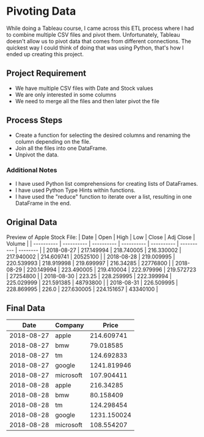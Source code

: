# Pivoting Data

While doing a Tableau course, I came across this ETL process where I had to combine multiple CSV files and pivot them. Unfortunately, Tableau doesn't allow us to pivot data that comes from different connections. The quickest way I could think of doing that was using Python, that's how I ended up creating this project.

## Project Requirement

- We have multiple CSV files with Date and Stock values
- We are only interested in some columns
- We need to merge all the files and then later pivot the file

## Process Steps

- Create a function for selecting the desired columns and renaming the column depending on the file.
- Join all the files into one DataFrame.
- Unpivot the data.

### Additional Notes

- I have used Python list comprehensions for creating lists of DataFrames.
- I have used Python Type Hints within functions.
- I have used the "reduce" function to iterate over a list, resulting in one DataFrame in the end.

## Original Data

Preview of Apple Stock File:
| Date | Open | High | Low | Close | Adj Close | Volume |
| ---------- | ---------- | ---------- | ---------- | ---------- | ---------- | -------- |
| 2018-08-27 | 217.149994 | 218.740005 | 216.330002 | 217.940002 | 214.609741 | 20525100 |
| 2018-08-28 | 219.009995 | 220.539993 | 218.919998 | 219.699997 | 216.34285 | 22776800 |
| 2018-08-29 | 220.149994 | 223.490005 | 219.410004 | 222.979996 | 219.572723 | 27254800 |
| 2018-08-30 | 223.25 | 228.259995 | 222.399994 | 225.029999 | 221.591385 | 48793800 |
| 2018-08-31 | 226.509995 | 228.869995 | 226.0 | 227.630005 | 224.151657 | 43340100 |

## Final Data

| Date       | Company   | Price       |
| ---------- | --------- | ----------- |
| 2018-08-27 | apple     | 214.609741  |
| 2018-08-27 | bmw       | 79.018585   |
| 2018-08-27 | tm        | 124.692833  |
| 2018-08-27 | google    | 1241.819946 |
| 2018-08-27 | microsoft | 107.904411  |
| 2018-08-28 | apple     | 216.34285   |
| 2018-08-28 | bmw       | 80.158409   |
| 2018-08-28 | tm        | 124.298454  |
| 2018-08-28 | google    | 1231.150024 |
| 2018-08-28 | microsoft | 108.554207  |
